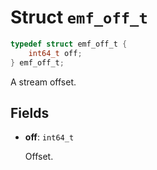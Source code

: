 # Struct `emf_off_t`

```c
typedef struct emf_off_t {
    int64_t off;
} emf_off_t;
```

A stream offset.

## Fields

- **off**: `int64_t`

    Offset.
